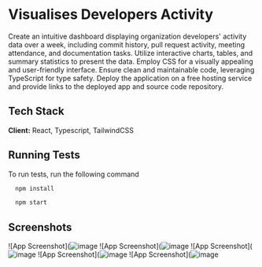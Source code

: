 
# Visualises Developers Activity

Create an intuitive dashboard displaying organization developers' activity data over a week, including commit history, pull request activity, meeting attendance, and documentation tasks. Utilize interactive charts, tables, and summary statistics to present the data. Employ CSS for a visually appealing and user-friendly interface. Ensure clean and maintainable code, leveraging TypeScript for type safety. Deploy the application on a free hosting service and provide links to the deployed app and source code repository.




## Tech Stack

**Client:** React, Typescript, TailwindCSS



## Running Tests

To run tests, run the following command

```bash
  npm install
```
```bash
  npm start
```


## Screenshots

![App Screenshot](![image](https://github.com/dhanashrisonawane28/DevDynamics_Submission_Dhanashri/assets/89679996/438b1e8f-0c8c-44d5-b376-7c76147296dc)
![App Screenshot](![image](https://github.com/dhanashrisonawane28/DevDynamics_Submission_Dhanashri/assets/89679996/689dbac3-7008-4631-9ed6-7ee3591a41cc)
![App Screenshot](![image](https://github.com/dhanashrisonawane28/DevDynamics_Submission_Dhanashri/assets/89679996/4da64d47-6871-4668-a5e6-d60486a9d938)
![App Screenshot](![image](https://github.com/dhanashrisonawane28/DevDynamics_Submission_Dhanashri/assets/89679996/497127a7-44e7-45c1-970f-dcbfb67f58a4)
![App Screenshot](![image](https://github.com/dhanashrisonawane28/DevDynamics_Submission_Dhanashri/assets/89679996/f4470b34-a737-43bf-ba3e-26376bc655c2)



